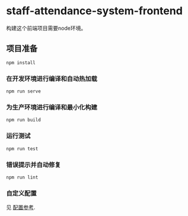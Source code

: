 # staff-attendance-system-frontend

构建这个前端项目需要node环境。

## 项目准备
```
npm install
```

### 在开发环境进行编译和自动热加载
```
npm run serve
```

### 为生产环境进行编译和最小化构建
```
npm run build
```

### 运行测试
```
npm run test
```

### 错误提示并自动修复
```
npm run lint
```

### 自定义配置
见 [配置参考](https://cli.vuejs.org/zh/config/).
